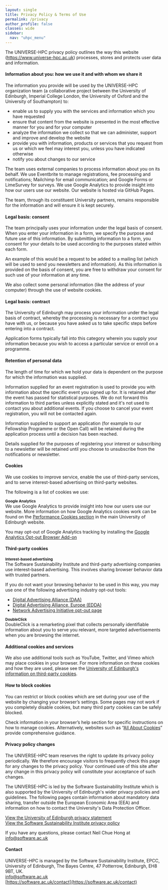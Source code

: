 ```yaml
---
layout: single  
title: Privacy Policy & Terms of Use
permalink: /privacy
author_profile: false
classes: wide
sidebar:
  nav: "uhpc_menu"
---
```


The UNIVERSE-HPC privacy policy outlines the way this website
(https://www.universe-hpc.ac.uk) processes, stores and protects user data and
information.

#### Information about you: how we use it and with whom we share it

The information you provide will be used by the UNIVERSE-HPC organization team
(a collaborative project between the University of Edinburgh, Imperial College
London, the University of Oxford and the University of Southampton) to:

 - enable us to supply you with the services and information which you have
   requested 
 - ensure that content from the website is presented in the most effective
   manner for you and for your computer 
 - analyze the information we collect so that we can administer, support and
   improve and develop the website 
 - provide you with information, products or services that you request from us
   or which we feel may interest you, unless you have indicated otherwise
 - notify you about changes to our service

The team uses external companies to process information about you on its
behalf. We use Eventbrite to manage registrations, fee processing and
notifications; Mailchimp for email communication; and Google Forms or
LimeSurvey for surveys. We use Google Analytics to provide insight into how our
users use our website. Our website is hosted via GitHub Pages.

The team, through its constituent University partners, remains responsible for
the information and will ensure it is kept securely.

#### Legal basis: consent

The team principally uses your information under the legal basis of consent.
When you enter your information in a form, we specify the purpose and future
use of this information. By submitting information to a form, you consent for
your details to be used according to the purposes stated within each form.

An example of this would be a request to be added to a mailing list (which will
be used to send you newsletters and information). As this information is
provided on the basis of consent, you are free to withdraw your consent for
such use of your information at any time.

We also collect some personal information (like the address of your computer)
through the use of website cookies.

#### Legal basis: contract

The University of Edinburgh may process your information under the legal basis
of contract, whereby the processing is necessary for a contract you have with
us, or because you have asked us to take specific steps before entering into a
contract.

Application forms typically fall into this category wherein you supply your
information because you wish to access a particular service or enroll on a
programme.

#### Retention of personal data

The length of time for which we hold your data is dependent on the purpose for
which the information was supplied.

Information supplied for an event registration is used to provide you with
information about the specific event you signed up for. It is retained after
the event has passed for statistical purposes. We do not forward this
information to third parties unless explicitly stated and it's not used to
contact you about additional events. If you choose to cancel your event
registration, you will not be contacted again.

Information supplied to support an application (for example to our Fellowship
Programme or the Open Call) will be retained during the application process
until a decision has been reached.

Details supplied for the purposes of registering your interest or subscribing
to a newsletter will be retained until you choose to unsubscribe from the
notifications or newsletter.

#### Cookies

We use cookies to improve service, enable the use of third-party services, and
to serve interest-based advertising on third-party websites.

The following is a list of cookies we use:

<small>**Google Analytics**</small><br/>
We use Google Analytics to provide insight into how our users use our website.
More information on how Google Analytics cookies work can be found on the
[Performance Cookies
section](http://www.ed.ac.uk/about/website/privacy/performance-cookies) in the
main University of Edinburgh website.

You may opt-out of Google Analytics tracking by installing the [Google
Analytics Opt-out Browser Add-on](https://tools.google.com/dlpage/gaoptout) 

#### Third-party cookies

<small>**Interest-based advertising**</small><br/>
The Software Sustainability Institute and third-party advertising companies use
interest-based advertising. This involves sharing browser behavior data with
trusted partners.

If you do not want your browsing behavior to be used in this way, you may use
one of the following advertising industry opt-out tools:
 - [Digital Advertising Alliance (DAA)](https://www.aboutads.info/)
 - [Digital Advertising Alliance, Europe
   (EDDA)](https://www.youronlinechoices.eu/)
 - [Network Advertising Initiative opt-out
   page](https://www.networkadvertising.org/managing/opt_out.asp)

<small>**DoubleClick**</small><br/>
DoubleClick is a remarketing pixel that collects personally identifiable
information about you to serve you relevant, more targeted advertisements when
you are browsing the internet.

#### Additional cookies and services

We also use additional tools such as YouTube, Twitter, and Vimeo which may
place cookies in your browser. For more information on these cookies and how
they are used, please see the [University of Edinburgh's information on
third-party
cookies](https://www.ed.ac.uk/about/website/privacy/third-party-cookies).

#### How to block cookies

You can restrict or block cookies which are set during your use of the website
by changing your browser’s settings. Some pages may not work if you completely
disable cookies, but many third party cookies can be safely blocked.

Check information in your browser’s help section for specific instructions on
how to manage cookies. Alternatively, websites such as “[All About
Cookies](https://allaboutcookies.org/)” provide comprehensive guidance.

#### Privacy policy changes

The UNIVERSE-HPC team reserves the right to update its privacy policy
periodically. We therefore encourage visitors to frequently check this page for
any changes to the privacy policy. Your continued use of this site after any
change in this privacy policy will constitute your acceptance of such changes.

The UNIVERSE-HPC is led by the Software Sustainability Institute which is also
supported by the University of Edinburgh's wider privacy policies and
guidelines. The following pages contain information about mandatory data
sharing, transfer outside the European Economic Area (EEA) and information on
how to contact the University's Data Protection Officer.

[View the University of Edinburgh privacy statement](https://www.ed.ac.uk/data-protection/notice)<br/>
[View the Software Sustainability Institute privacy policy](https://software.ac.uk/privacy)

If you have any questions, please contact Neil Chue Hong at [info@software.ac.uk](mailto:info@software.ac.uk)

#### Contact

UNIVERSE-HPC is managed by the Software Sustainability Institute, EPCC,
University of Edinburgh, The Bayes Centre, 47 Potterrow, Edinburgh, EH8 9BT,
UK.<br/>
[info@software.ac.uk](mailto:info@software.ac.uk)<br/>
[https://software.ac.uk/contact](https://software.ac.uk/contact)
